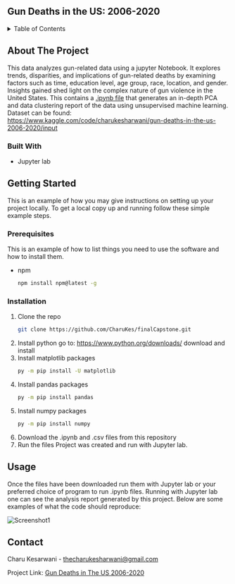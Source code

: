 ## Gun Deaths in the US: 2006-2020

<!-- TABLE OF CONTENTS -->
<details>
  <summary>Table of Contents</summary>
  <ol>
    <li>
      <a href="#about-the-project">About The Project</a>
      <ul>
        <li><a href="#built-with">Built With</a></li>
      </ul>
    </li>
    <li>
      <a href="#getting-started">Getting Started</a>
      <ul>
        <li><a href="#prerequisites">Prerequisites</a></li>
        <li><a href="#installation">Installation</a></li>
      </ul>
    </li>
    <li><a href="#usage">Usage</a></li>
    <li><a href="#contact">Contact</a></li>
  </ol>
</details>

<!-- ABOUT THE PROJECT -->
## About The Project

This data analyzes gun-related data using a jupyter Notebook. It explores trends, disparities, and implications of gun-related deaths by examining factors such as time, education level, age group, race, location, and gender. Insights gained shed light on the complex nature of gun violence in the United States. This contains a [.ipynb file](https://github.com/CharuKes/finalCapstone/blob/main/other_projects/gun_deaths_in_the_US_2006-2020/gun-deaths-in-the-us-2006-2020.ipynb) that generates an in-depth PCA and data clustering report of the data using unsupervised machine learning.
Dataset can be found: https://www.kaggle.com/code/charukesharwani/gun-deaths-in-the-us-2006-2020/input

### Built With

* Jupyter lab

<!-- GETTING STARTED -->
## Getting Started

This is an example of how you may give instructions on setting up your project locally.
To get a local copy up and running follow these simple example steps.

### Prerequisites

This is an example of how to list things you need to use the software and how to install them.
* npm
  ```sh
  npm install npm@latest -g
  ```

### Installation

1. Clone the repo
   ```sh
   git clone https://github.com/CharuKes/finalCapstone.git
   ```
2. Install python
   go to: https://www.python.org/downloads/
   download and install
3. Install matplotlib packages
   ```sh
   py -m pip install -U matplotlib
   ```
4. Install pandas packages
   ```sh
   py -m pip install pandas
   ```
5. Install numpy packages
   ```sh
   py -m pip install numpy
   ```
6. Download the .ipynb and .csv files from this repository
7. Run the files
Project was created and run with Jupyter lab.




<!-- USAGE EXAMPLES -->
## Usage

Once the files have been downloaded run them with Jupyter lab or your preferred choice of program to run .ipynb files.
Running with Jupyter lab one can see the analysis report generated by this project.
Below are some examples of what the code should reproduce:


![Screenshot1](https://github.com/CharuKes/finalCapstone/assets/130187549/83fb4894-8273-4285-a2d4-8a6b147d8cf7)


<!-- CONTACT -->
## Contact

Charu Kesarwani - thecharukesharwani@gmail.com

Project Link: [Gun Deaths in The US 2006-2020](https://github.com/CharuKes/finalCapstone/tree/main/other_projects/gun_deaths_in_the_US_2006-2020)

